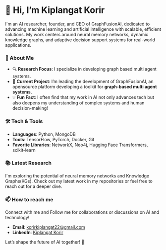 # 👋 Hi, I’m Kiplangat Korir

I'm an AI researcher, founder, and CEO of GraphFusionAI, dedicated to advancing machine learning and artificial intelligence with scalable, efficient solutions. My work centers around neural memory networks, dynamic knowledge graphs, and adaptive decision support systems for real-world applications.

### 🚀 About Me
- 🔍 **Research Focus**: I specialize in developing graph based multi agent systems.
- 🧠 **Current Project**: I’m leading the development of GraphFusionAI, an opensource platform developing a toolkit for **graph-based multi agent systems.**
- 💡 **Fun Fact**: I often find that my work in AI not only advances tech but also deepens my understanding of complex systems and human decision-making!

### 🛠️ Tech & Tools
- **Languages**: Python, MongoDB
- **Tools**: TensorFlow, PyTorch, Docker, Git
- **Favorite Libraries**: NetworkX, Neo4j, Hugging Face Transformers, scikit-learn

### 📚 Latest Research
I'm exploring the potential of neural memory networks and Knowledge Graphs(KGs). Check out my latest work in my repositories or feel free to reach out for a deeper dive.

### 📫 How to reach me
Connect with me and Follow me for collaborations or discussions on AI and technology!
- **Email**: korirkiplangat22@gmail.com
- **LinkedIn**: [Kiplangat Korir](https://www.linkedin.com/in/kiplangat-korir)

Let’s shape the future of AI together! 🚀
